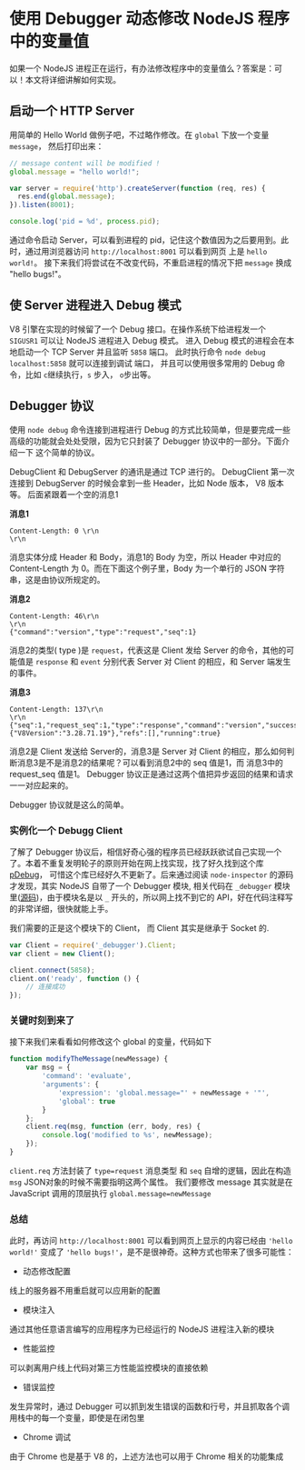 # 使用 Debugger 动态修改 NodeJS 程序中的变量值

如果一个 NodeJS 进程正在运行，有办法修改程序中的变量值么？答案是：可以！本文将详细讲解如何实现。

## 启动一个 HTTP Server

用简单的 Hello World 做例子吧，不过略作修改。在 `global` 下放一个变量 `message`， 然后打印出来：

```js
// message content will be modified !
global.message = "hello world!";

var server = require('http').createServer(function (req, res) {
  res.end(global.message);
}).listen(8001);

console.log('pid = %d', process.pid);
```

通过命令启动 Server，可以看到进程的 pid，记住这个数值因为之后要用到。此时，通过用浏览器访问 `http://localhost:8001` 可以看到网页
上是 `hello world!`。 接下来我们将尝试在不改变代码，不重启进程的情况下把 `message` 换成 "hello bugs!"。

## 使 Server 进程进入 Debug 模式

V8 引擎在实现的时候留了一个 Debug 接口。在操作系统下给进程发一个 `SIGUSR1` 可以让 NodeJS 进程进入 Debug 模式。
进入 Debug 模式的进程会在本地启动一个 TCP Server 并且监听 `5858` 端口。 此时执行命令 `node debug localhost:5858` 就可以连接到调试
端口， 并且可以使用很多常用的 Debug 命令，比如 `c`继续执行，`s` 步入， `o`步出等。

## Debugger 协议

使用 `node debug` 命令连接到进程进行 Debug 的方式比较简单，但是要完成一些高级的功能就会处处受限，因为它只封装了 Debugger 协议中的一部分。下面介绍一下
这个简单的协议。

DebugClient 和 DebugServer 的通讯是通过 TCP 进行的。 DebugClient 第一次连接到 DebugServer 的时候会拿到一些 Header，比如 Node 版本， V8 版本等。
后面紧跟着一个空的消息1

**消息1**

```text
Content-Length: 0 \r\n
\r\n
```

消息实体分成 Header 和 Body，消息1的 Body 为空，所以 Header 中对应的 Content-Length 为 0。而在下面这个例子里，Body 为一个单行的 JSON 字符串，这是由协议所规定的。


**消息2**

```text
Content-Length: 46\r\n
\r\n
{"command":"version","type":"request","seq":1}
```

消息2的类型( type )是 `request`，代表这是 Client 发给 Server 的命令，其他的可能值是 `response` 和 `event` 分别代表 Server 对 Client 的相应，和 Server 端发生的事件。

**消息3**

```
Content-Length: 137\r\n
\r\n
{"seq":1,"request_seq":1,"type":"response","command":"version","success":true,"body":{"V8Version":"3.28.71.19"},"refs":[],"running":true}
```

消息2是 Client 发送给 Server的，消息3是 Server 对 Client 的相应，那么如何判断消息3是不是消息2的结果呢？可以看到消息2中的 seq 值是1，而
消息3中的 request_seq 值是1。 Debugger 协议正是通过这两个值把异步返回的结果和请求一一对应起来的。

Debugger 协议就是这么的简单。

### 实例化一个 Debugg Client

了解了 Debugger 协议后，相信好奇心强的程序员已经跃跃欲试自己实现一个了。本着不重复发明轮子的原则开始在网上找实现，找了好久找到这个库 [pDebug](https://www.npmjs.com/package/pDebug)，
可惜这个库已经好久不更新了。后来通过阅读 `node-inspector` 的源码才发现，其实 NodeJS 自带了一个 Debugger 模块, 相关代码在 `_debugger` 
模块里([源码](https://github.com/joyent/node/blob/master/lib/_debugger.js))，由于模块名是以 `_` 开头的，所以网上找不到它的 API，好在代码注释写的非常详细，很快就能上手。

我们需要的正是这个模块下的 Client， 而 Client 其实是继承于 Socket 的.

```js
var Client = require('_debugger').Client;
var client = new Client();

client.connect(5858);
client.on('ready', function () {
    // 连接成功
});
```

### 关键时刻到来了

接下来我们来看看如何修改这个 global 的变量，代码如下

```js
function modifyTheMessage(newMessage) {
    var msg = {
        'command': 'evaluate',
        'arguments': {
            'expression': 'global.message="' + newMessage + '"',
            'global': true
        }
    };
    client.req(msg, function (err, body, res) {
        console.log('modified to %s', newMessage);
    });
}
```

`client.req` 方法封装了 `type=request` 消息类型 和 `seq` 自增的逻辑，因此在构造 `msg` JSON对象的时候不需要指明这两个属性。
我们要修改 message 其实就是在 JavaScript 调用的顶层执行 `global.message=newMessage`


### 总结

此时，再访问 `http://localhost:8001` 可以看到网页上显示的内容已经由 `'hello world!'` 变成了 `'hello bugs!'`，是不是很神奇。这种方式也带来了很多可能性：

- 动态修改配置

线上的服务器不用重启就可以应用新的配置

- 模块注入

通过其他任意语言编写的应用程序为已经运行的 NodeJS 进程注入新的模块

- 性能监控

可以剥离用户线上代码对第三方性能监控模块的直接依赖

- 错误监控

发生异常时，通过 Debugger 可以抓到发生错误的函数和行号，并且抓取各个调用栈中的每一个变量，即使是在闭包里

- Chrome 调试

由于 Chrome 也是基于 V8 的，上述方法也可以用于 Chrome 相关的功能集成